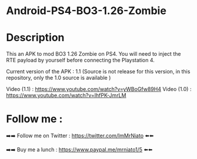 # Android-PS4-BO3-1.26-Zombie

# Description 

This an APK to mod BO3 1.26 Zombie on PS4. You will need to inject the RTE payload by yourself before connecting the Playstation 4.

Current version of the APK : 1.1 (Source is not release for this version, in this repository, only the 1.0 source is available )

Video (1.1) : https://www.youtube.com/watch?v=yWBoGfw89H4
Video (1.0) : https://www.youtube.com/watch?v=IhfPK-JmrLM

# Follow me :


➡️➡️ Follow me on Twitter : https://twitter.com/ImMrNiato ⬅️⬅️

➡️➡️ Buy me a lunch : https://www.paypal.me/mrniato1/5 ⬅️⬅️
